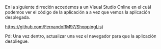 En la siguiente dirreción accedemos a un Visual Studio Online en el cuál podemos ver el código de la aplicación a a vez que vemos la aplicación desplegada.

https://github.com/FernandoRM97/ShoppingList

Pd: Una vez dentro, actualizar una vez el navegador para que la aplicación despliegue.
